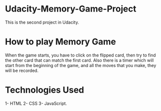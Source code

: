 # Udacity-Memory-Game-Project
This is the second project in Udacity. 

# How to play Memory Game
When the game starts, you have to click on the flipped card, then try to find the other card that can match the first card. 
Also there is a timer which will start from the beginning of the game, and all the moves that you make, they will be recorded. 

# Technologies Used
1- HTML
2- CSS
3- JavaScript.

